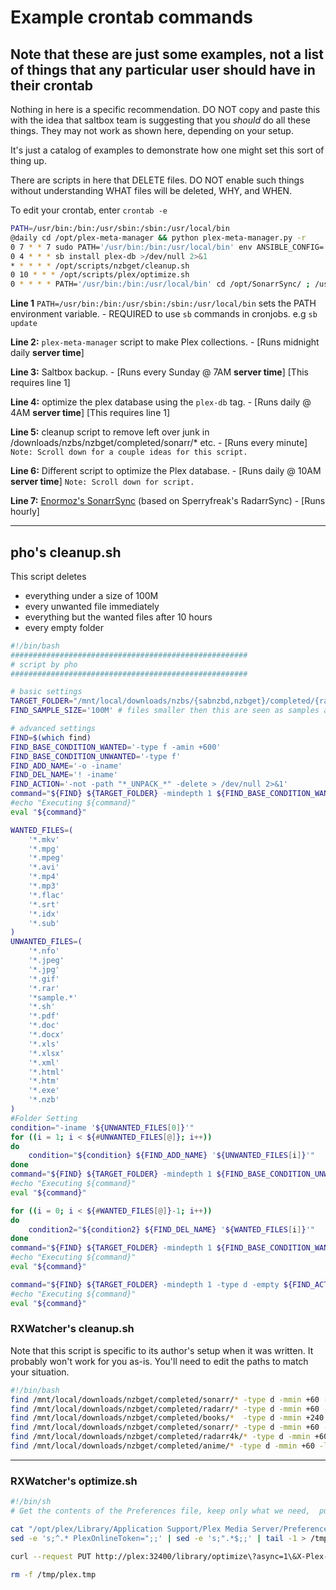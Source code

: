 # Example crontab commands

## Note that these are just some examples, not a list of things that any particular user should have in their crontab

Nothing in here is a specific recommendation.  DO NOT copy and paste this with the idea that saltbox team is suggesting that you *should* do all these things.  They may not work as shown here, depending on your setup.

It's just a catalog of examples to demonstrate how one might set this sort of thing up.

There are scripts in here that DELETE files.  DO NOT enable such things without understanding WHAT files will be deleted, WHY, and WHEN.

To edit your crontab, enter `crontab -e`

```bash
PATH=/usr/bin:/bin:/usr/sbin:/sbin:/usr/local/bin
@daily cd /opt/plex-meta-manager && python plex-meta-manager.py -r
0 7 * * 7 sudo PATH='/usr/bin:/bin:/usr/local/bin' env ANSIBLE_CONFIG='/srv/git/saltbox/ansible.cfg' 'sb install backup' -v  >> '/home/seed/logs/saltbox_backup.log' 2>&1
0 4 * * * sb install plex-db >/dev/null 2>&1
* * * * * /opt/scripts/nzbget/cleanup.sh
0 10 * * * /opt/scripts/plex/optimize.sh
0 * * * * PATH='/usr/bin:/bin:/usr/local/bin' cd /opt/SonarrSync/ ; /usr/bin/python SonarrSync.py
```

**Line 1** `PATH=/usr/bin:/bin:/usr/sbin:/sbin:/usr/local/bin` sets the PATH environment variable. - REQUIRED to use `sb` commands in cronjobs. e.g `sb update`

**Line 2:** `plex-meta-manager` script to make Plex collections. - [Runs midnight daily **server time**]

**Line 3:** Saltbox backup. - [Runs every Sunday @ 7AM **server time**] [This requires line 1]

**Line 4:** optimize the plex database using the `plex-db` tag. - [Runs daily @ 4AM **server time**] [This requires line 1]

**Line 5:** cleanup script to remove left over junk in /downloads/nzbs/nzbget/completed/sonarr/* etc. - [Runs every minute] `Note: Scroll down for a couple ideas for this script.`

**Line 6:** Different script to optimize the Plex database. - [Runs daily @ 10AM **server time**]
`Note: Scroll down for script.`

**Line 7:** [Enormoz's SonarrSync](https://github.com/EnorMOZ/SonarrSync) (based on Sperryfreak's RadarrSync) - [Runs hourly]

***

## pho's cleanup.sh

This script deletes

* everything under a size of 100M
* every unwanted file immediately
* everything but the wanted files after 10 hours
* every empty folder

```bash
#!/bin/bash
#####################################################
# script by pho
#####################################################

# basic settings
TARGET_FOLDER="/mnt/local/downloads/nzbs/{sabnzbd,nzbget}/completed/{radarr,sonarr,lidarr}/" # find files in this folders
FIND_SAMPLE_SIZE='100M' # files smaller then this are seen as samples and get deleted

# advanced settings
FIND=$(which find)
FIND_BASE_CONDITION_WANTED='-type f -amin +600'
FIND_BASE_CONDITION_UNWANTED='-type f'
FIND_ADD_NAME='-o -iname'
FIND_DEL_NAME='! -iname'
FIND_ACTION='-not -path "*_UNPACK_*" -delete > /dev/null 2>&1'
command="${FIND} ${TARGET_FOLDER} -mindepth 1 ${FIND_BASE_CONDITION_WANTED} -size -${FIND_SAMPLE_SIZE} ${FIND_ACTION}"
#echo "Executing ${command}"
eval "${command}"

WANTED_FILES=(
    '*.mkv'
    '*.mpg'
    '*.mpeg'
    '*.avi'
    '*.mp4'
    '*.mp3'
    '*.flac'
    '*.srt'
    '*.idx'
    '*.sub'
)
UNWANTED_FILES=(
    '*.nfo'
    '*.jpeg'
    '*.jpg'
    '*.gif'
    '*.rar'
    '*sample.*'
    '*.sh'
    '*.pdf'
    '*.doc'
    '*.docx'
    '*.xls'
    '*.xlsx'
    '*.xml'
    '*.html'
    '*.htm'
    '*.exe'
    '*.nzb'
)
#Folder Setting
condition="-iname '${UNWANTED_FILES[0]}'"
for ((i = 1; i < ${#UNWANTED_FILES[@]}; i++))
do
    condition="${condition} ${FIND_ADD_NAME} '${UNWANTED_FILES[i]}'"
done
command="${FIND} ${TARGET_FOLDER} -mindepth 1 ${FIND_BASE_CONDITION_UNWANTED} \( ${condition} \) ${FIND_ACTION}"
#echo "Executing ${command}"
eval "${command}"

for ((i = 0; i < ${#WANTED_FILES[@]}-1; i++))
do
    condition2="${condition2} ${FIND_DEL_NAME} '${WANTED_FILES[i]}'"
done
command="${FIND} ${TARGET_FOLDER} -mindepth 1 ${FIND_BASE_CONDITION_WANTED} \( ${condition2} \) ${FIND_ACTION}"
#echo "Executing ${command}"
eval "${command}"

command="${FIND} ${TARGET_FOLDER} -mindepth 1 -type d -empty ${FIND_ACTION}"
#echo "Executing ${command}"
eval "${command}"

```

### RXWatcher's cleanup.sh

Note that this script is specific to its author's setup when it was written.  It probably won't work for you as-is.  You'll need to edit the paths to match your situation.

```Bash
#!/bin/bash
find /mnt/local/downloads/nzbget/completed/sonarr/* -type d -mmin +60 -ls -exec rm -rf {} + 2>/dev/null
find /mnt/local/downloads/nzbget/completed/radarr/* -type d -mmin +60 -ls -exec rm -rf {} + 2>/dev/null
find /mnt/local/downloads/nzbget/completed/books/*  -type d -mmin +240 -ls -exec rm -rf {} + 2>/dev/null
find /mnt/local/downloads/nzbget/completed/sonarr/* -type d -mmin +60 -ls -exec rm -rf {} + 2>/dev/null
find /mnt/local/downloads/nzbget/completed/radarr4k/* -type d -mmin +60 -ls -exec rm -rf {} + 2>/dev/null
find /mnt/local/downloads/nzbget/completed/anime/* -type d -mmin +60 -ls -exec rm -rf {} + 2>/dev/null
```

***

### RXWatcher's optimize.sh

```bash
#!/bin/sh
# Get the contents of the Preferences file, keep only what we need,  push to a temp, then use it in the curl command

cat "/opt/plex/Library/Application Support/Plex Media Server/Preferences.xml" |  \
sed -e 's;^.* PlexOnlineToken=";;' | sed -e 's;".*$;;' | tail -1 > /tmp/plex.tmp

curl --request PUT http://plex:32400/library/optimize\?async=1\&X-Plex-Token=`cat /tmp/plex.tmp`

rm -f /tmp/plex.tmp
```
